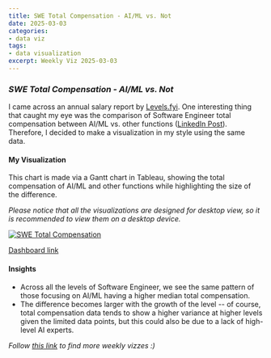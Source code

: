 ```yaml
---
title: SWE Total Compensation - AI/ML vs. Not
date: 2025-03-03
categories:
- data viz
tags:
- data visualization
excerpt: Weekly Viz 2025-03-03
---
```


### *SWE Total Compensation - AI/ML vs. Not*

I came across an annual salary report by [Levels.fyi](https://levels.fyi/). One interesting thing that caught my eye was the comparison of Software Engineer total compensation between AI/ML vs. other functions ([LinkedIn Post](https://www.linkedin.com/posts/hakeemshibly_salarytransparency-ai-softwareengineering-activity-7290827999237525504-u1ds?utm_source=share&utm_medium=member_desktop&rcm=ACoAABdOzXQBD4XNYB-BFMy6t9n5gWTI_Pm52oI)). Therefore, I decided to make a visualization in my style using the same data.  

#### My Visualization

This chart is made via a Gantt chart in Tableau, showing the total compensation of AI/ML and other functions while highlighting the size of the difference.  

*Please notice that all the visualizations are designed for desktop view, so it is recommended to view them on a desktop device.*  

<div class='tableauPlaceholder' id='viz1741069303844' style='position: relative'>
  <noscript><a href='#'>
    <img alt='SWE Total Compensation ' src='https:&#47;&#47;public.tableau.com&#47;static&#47;images&#47;20&#47;20250303SWETotalCompensationbyFunctions&#47;SWETotalCompensation&#47;1_rss.png' style='border: none' />
  </a></noscript>
  <object class='tableauViz'  style='display:none;'>
    <param name='host_url' value='https%3A%2F%2Fpublic.tableau.com%2F' />
    <param name='embed_code_version' value='3' />
    <param name='site_root' value='' />
    <param name='name' value='20250303SWETotalCompensationbyFunctions&#47;SWETotalCompensation' />
    <param name='tabs' value='no' />
    <param name='toolbar' value='yes' />
    <param name='static_image' value='https:&#47;&#47;public.tableau.com&#47;static&#47;images&#47;20&#47;20250303SWETotalCompensationbyFunctions&#47;SWETotalCompensation&#47;1.png' />
    <param name='animate_transition' value='yes' />
    <param name='display_static_image' value='yes' />
    <param name='display_spinner' value='yes' />
    <param name='display_overlay' value='yes' />
    <param name='display_count' value='yes' />
    <param name='language' value='en-US' />
    <param name='filter' value='publish=yes' />
  </object></div>              
  <script type='text/javascript'>         
    var divElement = document.getElementById('viz1741069303844');  
    var vizElement = divElement.getElementsByTagName('object')[0];        
    if ( divElement.offsetWidth > 800 ) { vizElement.style.width='800px';vizElement.style.height='627px';} else if ( divElement.offsetWidth > 500 ) { vizElement.style.width='800px';vizElement.style.height='627px';} else { vizElement.style.width='100%';vizElement.style.height='727px';} 
    var scriptElement = document.createElement('script');              
    scriptElement.src = 'https://public.tableau.com/javascripts/api/viz_v1.js';    
    vizElement.parentNode.insertBefore(scriptElement, vizElement);        
  </script>

[Dashboard link](https://public.tableau.com/views/20250303SWETotalCompensationbyFunctions/SWETotalCompensation?:language=en-US&publish=yes&:sid=&:redirect=auth&:display_count=n&:origin=viz_share_link)

#### Insights
* Across all the levels of Software Engineer, we see the same pattern of those focusing on AI/ML having a higher median total compensation.
* The difference becomes larger with the growth of the level -- of course, total compensation data tends to show a higher variance at higher levels given the limited data points, but this could also be due to a lack of high-level AI experts.  

*Follow [this link](https://yudong-94.github.io/personal-website/project/WeeklyViz2025/) to find more weekly vizzes :)*
